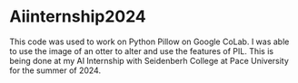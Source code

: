 # Aiinternship2024

This code was used to work on Python  Pillow on Google CoLab. I was able to use the image of an otter to alter and use the features of PIL. This is being done at my AI Internship with Seidenberh College at Pace University for the summer of 2024.
